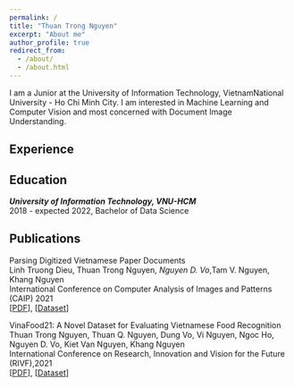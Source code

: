 ```yaml
---
permalink: /
title: "Thuan Trong Nguyen"
excerpt: "About me"
author_profile: true
redirect_from: 
  - /about/
  - /about.html
---
```


I am a Junior at the University of Information Technology, VietnamNational University - Ho Chi Minh City. I am interested in Machine Learning and Computer Vision and most concerned with Document Image Understanding.

## <a name="exp"></a> Experience

<!-- ***University of Information Technology, VNU-HCM***<br/>
Jul 2017 - Present, Researcher<br/>
Working on computer vision and deep learning.<sbr/> -->

## <a name="edu"></a> Education

***University of Information Technology, VNU-HCM***<br/>
2018 - expected 2022, Bachelor of Data Science
<!-- 2018, MSc, Computer Science<br/>
2013, BSc, Infomation Technology<br/> -->

## <a name="publication"></a> Publications


Parsing Digitized Vietnamese Paper Documents<br/>
Linh Truong Dieu, Thuan Trong Nguyen, *Nguyen D. Vo*,Tam V. Nguyen, Khang Nguyen<br/>
International Conference on Computer Analysis of Images and Patterns (CAIP) 2021<br/>
[[PDF](https://www.researchgate.net/publication/353347000_Parsing_Digitized_Vietnamese_Paper_Documents)], 
[[Dataset](https://github.com/nguyenvd-uit/uit-together-dataset/blob/main/UIT-DODV.md)]<br/>


VinaFood21:  A Novel Dataset for Evaluating Vietnamese Food Recognition<br/>
Thuan Trong Nguyen, Thuan Q. Nguyen, Dung Vo, Vi Nguyen, Ngoc Ho, Nguyen D. Vo, Kiet Van Nguyen, Khang Nguyen<br/>
International Conference on Research, Innovation and Vision for the Future (RIVF),2021<br/>
[[PDF](https://www.researchgate.net/publication/352900778_VinaFood21_A_Novel_Dataset_for_Evaluating_Vietnamese_Food_Recognition)],
[[Dataset](https://github.com/nguyenvd-uit/uit-together-dataset/blob/main/VinaFood21.md)]<br/>



<!-- ## <a name="award"></a> Award

* Top 15 Zalo AI Challenge (Traffic Sign Detection)
## <a name="courses"></a> Courses

[Here](https://github.com/caodoanh2001/Certificates) -->

<!-- ## <a name="misc"></a> Misc
**Teaching**<br/> -->
<!-- 2020 Spring , Statistical Learning,  VNUHCM-UIT, Teaching Assistant<br/>
2020 Fall, Introduction to Programming, VNUHCM-UIT, Lecture<br/>
2019 Spring , Statistical Learning,  VNUHCM-UIT, Teaching Assistant<br/>
2019 Fall, Introduction to Programming, VNUHCM-UIT, Lecture<br/> -->